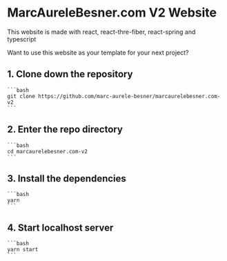 # MarcAureleBesner.com V2 Website

This website is made with react, react-thre-fiber, react-spring and typescript

Want to use this website as your template for your next project?

## 1. Clone down the repository

    ```bash
    git clone https://github.com/marc-aurele-besner/marcaurelebesner.com-v2
    ```

## 2. Enter the repo directory

    ```bash
    cd marcaurelebesner.com-v2
    ```

## 3. Install the dependencies

    ```bash
    yarn
    ```

## 4. Start localhost server

    ```bash
    yarn start
    ```